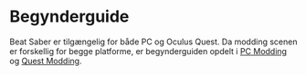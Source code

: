 # Begynderguide
Beat Saber er tilgængelig for både PC og Oculus Quest. Da modding scenen er forskellig for begge platforme, er begynderguiden opdelt i [ PC Modding](./pc-modding.md) og [ Quest Modding](./quest-modding.md).
